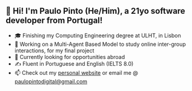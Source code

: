 ## 👋 Hi! I'm Paulo Pinto (He/Him), a 21yo software developer from Portugal!

- 🎓 Finishing my Computing Engineering degree at ULHT, in Lisbon
- 🧫 Working on a Multi-Agent Based Model to study online inter-group interactions, for my final project
- 🌱 Currently looking for opportunities abroad
- ✍ Fluent in Portuguese and English (IELTS 8.0)
- 📫 Check out my [personal website](https://paulo-pinto-website.herokuapp.com/) or email me @ paulopintodigital@gmail.com
